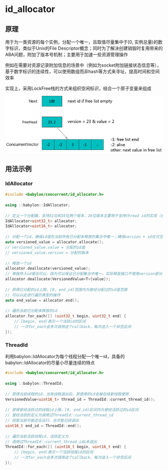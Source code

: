 # id_allocator

## 原理

用于为一类资源的每个实例，分配一个唯一，且取值尽量集中于[0, 实例总量)的数字标识，类似于Unix的File Descriptor概念；同时为了解决创建销毁时复用带来的ABA问题，附加了版本号机制；主要用于加速一些资源管理操作

例如在需要对资源记录附加信息的场景中（例如为socket附加链接状态信息等），基于数字标识的连续性，可以使用数组而非hash等方式来寻址，提高时间和空间效率

实现上，采用LockFree栈的方式来组织空闲标识，结合一个原子变量来组成

![](images/id_allocator.png)

## 用法示例

### IdAllocator

```c++
#include <babylon/concurrent/id_allocator.h>

using ::babylon::IdAllocator;

// 定义一个分配器，支持32位和16位两个版本，16位版本主要用于支持thread id的实现（合理程序的的thread不太可能同时使用65536个以上）
IdAllocator<uint32_t> allocator;
IdAllocator<uint16_t> allocator;

// 分配一个id，确保id值在当前所有已分配未释放的集合中唯一；确保version + id在可见程序竞争范围内唯一
auto versioned_value = allocator.allocate();
// versioned_value.value = 分配的id值
// versioned_value.version = 分配的版本

// 释放一个id
allocator.deallocate(versioned_value);
// 单独传入id值也可以，因为可以保证已分配集合中唯一，实际释放接口不使用version部分
allocator.deallocate(VersionedValue<T>{value});

// 获得已分配的id上限，[0, end_id)范围内为曾经分配过的id值范围
// 可以以此进行遍历类型的操作
auto end_value = allocator.end();

// 遍历当前已分配未释放的id
allocator.for_each([] (uint32_t begin, uint32_t end) {
    // [begin, end)表示一个活跃id的区间
    // 一次for_each会多次调用这个callback，每次送入一个非空区间
});
```

### ThreadId

利用babylon::IdAllocator为每个线程分配一个唯一id，具备的babylon::IdAllocator的尽量小尽量连续的特点

```c++
#include <babylon/concurrent/id_allocator.h>

using ::babylon::ThreadId;

// 获得当前线程的id，当有线程退出后，其使用的id会被后续新线程使用
VersionedValue<uint16_t> thread_id = ThreadId::current_thread_id();

// 获得曾经活跃过的线程id上限，[0, end_id)区间内为曾经活跃过的id区间
// 曾经活跃的定义为调用过ThreadId::current_thread_id
// 但是当前可能还在运行，也可能已经退出
uint16_t end_id = ThreadId::end();

// 遍历当前活跃线程id，活跃定义为
// 调用过ThreadId::current_thread_id&未退出
ThreadId::for_each([] (uint16_t begin, uint16_t end) {
    // [begin, end)表示一个活跃线程id的区间
    // 一次for_each会多次调用这个callback，每次送入一个非空区间
});
```
